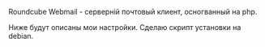 ﻿Roundcube Webmail - серверній почтовый клиент, осногванный на php.

Ниже будут описаны мои настройки. Сделаю скрипт установки на debian.






